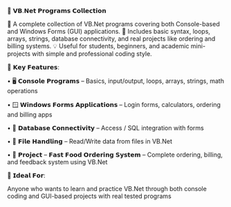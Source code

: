 🍔 𝗩𝗕.𝗡𝗲𝘁 𝗣𝗿𝗼𝗴𝗿𝗮𝗺𝘀 𝗖𝗼𝗹𝗹𝗲𝗰𝘁𝗶𝗼𝗻

🚀 A complete collection of VB.Net programs covering both Console-based and Windows Forms (GUI) applications. 📘 Includes basic syntax, loops, arrays, strings, database connectivity, and real projects like ordering and billing systems. 💡 Useful for students, beginners, and academic mini-projects with simple and professional coding style.

🔧 𝗞𝗲𝘆 𝗙𝗲𝗮𝘁𝘂𝗿𝗲𝘀:

• 🖥 𝗖𝗼𝗻𝘀𝗼𝗹𝗲 𝗣𝗿𝗼𝗴𝗿𝗮𝗺𝘀 – Basics, input/output, loops, arrays, strings, math operations

• 🪟 𝗪𝗶𝗻𝗱𝗼𝘄𝘀 𝗙𝗼𝗿𝗺𝘀 𝗔𝗽𝗽𝗹𝗶𝗰𝗮𝘁𝗶𝗼𝗻𝘀 – Login forms, calculators, ordering and billing apps

• 💾 𝗗𝗮𝘁𝗮𝗯𝗮𝘀𝗲 𝗖𝗼𝗻𝗻𝗲𝗰𝘁𝗶𝘃𝗶𝘁𝘆 – Access / SQL integration with forms

• 📂 𝗙𝗶𝗹𝗲 𝗛𝗮𝗻𝗱𝗹𝗶𝗻𝗴 – Read/Write data from files in VB.Net

• 🍟 𝗣𝗿𝗼𝗷𝗲𝗰𝘁 – 𝗙𝗮𝘀𝘁 𝗙𝗼𝗼𝗱 𝗢𝗿𝗱𝗲𝗿𝗶𝗻𝗴 𝗦𝘆𝘀𝘁𝗲𝗺 – Complete ordering, billing, and feedback system using VB.Net

🎯 𝗜𝗱𝗲𝗮𝗹 𝗙𝗼𝗿:

Anyone who wants to learn and practice VB.Net through both console coding and GUI-based projects with real tested programs
